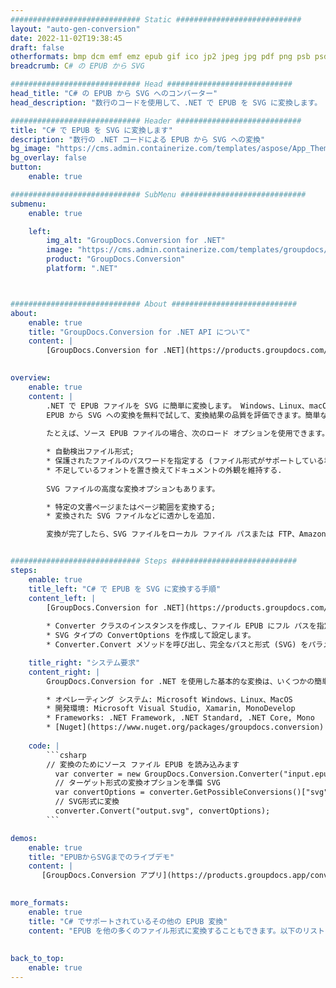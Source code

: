 ```yaml
---
############################# Static ############################
layout: "auto-gen-conversion"
date: 2022-11-02T19:38:45
draft: false
otherformats: bmp dcm emf emz epub gif ico jp2 jpeg jpg pdf png psb psd svg svgz tex tga tif tiff webp wmf wmz xps
breadcrumb: C# の EPUB から SVG

############################# Head ############################
head_title: "C# の EPUB から SVG へのコンバーター"
head_description: "数行のコードを使用して、.NET で EPUB を SVG に変換します。 GroupDocs ドキュメント変換 API を使用して、160 を超えるファイル形式を変換します。"

############################# Header ############################
title: "C# で EPUB を SVG に変換します"
description: "数行の .NET コードによる EPUB から SVG への変換"
bg_image: "https://cms.admin.containerize.com/templates/aspose/App_Themes/V3/images/bg/header1.png"
bg_overlay: false
button:
    enable: true

############################# SubMenu ############################
submenu:
    enable: true

    left:
        img_alt: "GroupDocs.Conversion for .NET"
        image: "https://cms.admin.containerize.com/templates/groupdocs/images/product-logos/90x90-noborder/groupdocs-conversion-net.png"
        product: "GroupDocs.Conversion"
        platform: ".NET"



############################# About ############################
about:
    enable: true
    title: "GroupDocs.Conversion for .NET API について"
    content: |
        [GroupDocs.Conversion for .NET](https://products.groupdocs.com/conversion/net/) を使用して、Microsoft Word、Excel、PowerPoint、PDF、Visio、およびその他の形式を変換できます。 GroupDocs.Conversion は、高いパフォーマンスが要求されるバックエンドおよび内部システムに適したスタンドアロン API です。 Microsoft や Open Office などのソフトウェアには依存しません。
    

overview:
    enable: true
    content: |
        .NET で EPUB ファイルを SVG に簡単に変換します。 Windows、Linux、macOS など、任意のプラットフォームで C# コード行を 2 行だけ使用できます。
        EPUB から SVG への変換を無料で試して、変換結果の品質を評価できます。簡単なファイル変換のシナリオに加えて、ソース EPUB ファイルをロードし、出力 SVG 結果を保存するためのより高度なオプションを試すことができます。 
        
        たとえば、ソース EPUB ファイルの場合、次のロード オプションを使用できます。

        * 自動検出ファイル形式;
        * 保護されたファイルのパスワードを指定する (ファイル形式がサポートしている場合);
        * 不足しているフォントを置き換えてドキュメントの外観を維持する.
        
        SVG ファイルの高度な変換オプションもあります。

        * 特定の文書ページまたはページ範囲を変換する;
        * 変換された SVG ファイルなどに透かしを追加.

        変換が完了したら、SVG ファイルをローカル ファイル パスまたは FTP、Amazon S3、Google Drive、Dropbox などのサードパーティ ストレージに保存できます。注意してください - EPUB を {{ に変換するにはTO}} MS Office、Open Office、Adobe Acrobat Reader などの追加のソフトウェアをインストールする必要はありません。


############################# Steps ############################
steps:
    enable: true
    title_left: "C# で EPUB を SVG に変換する手順"
    content_left: |
        [GroupDocs.Conversion for .NET](https://products.groupdocs.com/conversion/net/) を使用すると、開発者は数行のコードで EPUB ファイルを SVG に簡単に変換できます。
        
        * Converter クラスのインスタンスを作成し、ファイル EPUB にフル パスを指定します。
        * SVG タイプの ConvertOptions を作成して設定します。
        * Converter.Convert メソッドを呼び出し、完全なパスと形式 (SVG) をパラメーターとして渡します。

    title_right: "システム要求"
    content_right: |
        GroupDocs.Conversion for .NET を使用した基本的な変換は、いくつかの簡単な手順で実行できます。当社の API は、すべての主要なプラットフォームとオペレーティング システムでサポートされています。以下のコードを実行する前に、システムに次の前提条件がインストールされていることを確認してください。

        * オペレーティング システム: Microsoft Windows、Linux、MacOS
        * 開発環境: Microsoft Visual Studio, Xamarin, MonoDevelop
        * Frameworks: .NET Framework, .NET Standard, .NET Core, Mono
        * [Nuget](https://www.nuget.org/packages/groupdocs.conversion) から最新の GroupDocs.Conversion for .NET を取得します
         
    code: |
        ```csharp    
        // 変換のためにソース ファイル EPUB を読み込みます
          var converter = new GroupDocs.Conversion.Converter("input.epub");
          // ターゲット形式の変換オプションを準備 SVG
          var convertOptions = converter.GetPossibleConversions()["svg"].ConvertOptions;
          // SVG形式に変換
          converter.Convert("output.svg", convertOptions);
        ```

demos:
    enable: true
    title: "EPUBからSVGまでのライブデモ"
    content: |
       [GroupDocs.Conversion アプリ](https://products.groupdocs.app/conversion/family) Web サイトにアクセスして、今すぐ EPUB を SVG に変換してください。オンラインデモには次の利点があります
          

more_formats:
    enable: true
    title: "C# でサポートされているその他の EPUB 変換"
    content: "EPUB を他の多くのファイル形式に変換することもできます。以下のリストをご覧ください。"
       
       
back_to_top:
    enable: true
---
```

